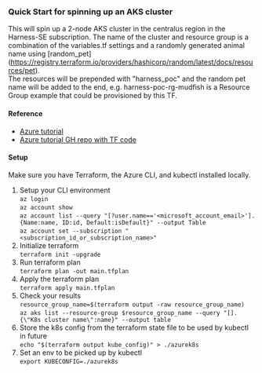 ### Quick Start for spinning up an AKS cluster
This will spin up a 2-node AKS cluster in the centralus region in the Harness-SE subscription. The name of the cluster and resource group is a combination of the variables.tf settings and a randomly generated animal name using [random_pet] (https://registry.terraform.io/providers/hashicorp/random/latest/docs/resources/pet).<br>
The resources will be prepended with "harness_poc" and the random pet name will be added to the end, e.g. harness-poc-rg-mudfish is a Resource Group example that could be provisioned by this TF.

#### Reference
* [Azure tutorial](https://learn.microsoft.com/en-us/azure/aks/learn/quick-kubernetes-deploy-terraform?tabs=bash&pivots=development-environment-azure-cli)
* [Azure tutorial GH repo with TF code](https://github.com/Azure/terraform/tree/master/quickstart/201-k8s-cluster-with-tf-and-aks)

#### Setup
Make sure you have Terraform, the Azure CLI, and kubectl installed locally. 
1. Setup your CLI environment<br>
```az login```<br>
```az account show```<br>
```az account list --query "[?user.name=='<microsoft_account_email>'].{Name:name, ID:id, Default:isDefault}" --output Table```<br>
```az account set --subscription "<subscription_id_or_subscription_name>"```
1. Initialize terraform<br>
   ```terraform init -upgrade```
3. Run terraform plan<br>
```terraform plan -out main.tfplan```
4. Apply the terraform plan<br>
```terraform apply main.tfplan```
5. Check your results<br>
```resource_group_name=$(terraform output -raw resource_group_name)```<br>
```az aks list --resource-group $resource_group_name --query "[].{\"K8s cluster name\":name}" --output table```<br>
6. Store the k8s config from the terraform state file to be used by kubectl in future<br>
```echo "$(terraform output kube_config)" > ./azurek8s```
7. Set an env to be picked up by kubectl<br>
```export KUBECONFIG=./azurek8s```
